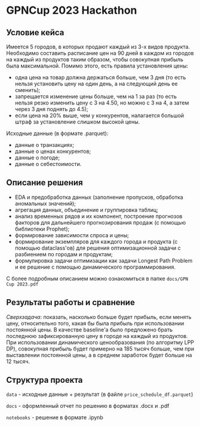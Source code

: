 # GPNCup 2023 Hackathon

## Условие кейса
Имеется 5 городов, в которых продают каждый из 3-х видов продукта. Необходимо составить расписание цен на 90 дней в каждом из городов на каждый из продуктов таким образом, чтобы совокупная прибыль была максимальной. Помимо этого, есть правила установления цены:
* одна цена на товар должна держаться больше, чем 3 дня (то есть нельзя установить цену на один день, а на следующий день ее сменить);
* запрещается изменение цены больше, чем на 1 за раз (то есть нельзя резко изменить цену с 3 на 4.50, но можно с 3 на 4, а затем через 3 дня поднять до 4.5);
* если цена на 20% выше, чем у конкурентов, налагается большой штраф за установление слишком высокой цены.

Исходные данные (в формате .parquet):
* данные о транзакциях;
* данные о ценах конкурентов;
* данные о погоде;
* данные о себестоимости.

## Описание решения
* EDA и предобработка данных (заполнение пропусков, обработка аномальных значений);
* агрегация данных, объединение и группировка таблиц;
* анализ временных рядов и их компонент, построение прогнозов факторов для дальнейшего прогнозирования продаж (с помощью библиотеки Prophet);
* формирование зависимости спроса и цены;
* формирование экземпляров для каждого города и продукта (с помощью dataclass'ов) для решения оптимизационной задачи с разбиением по городам и продуктам;
* формулировка задачи оптимизации как задачи Longest Path Problem и ее решение с помощью динамического программирования.

С более подробным описанием можно ознакомиться в папке ```docs/GPN Cup 2023.pdf```

## Результаты работы и сравнение
*Сверхзадача*: показать, насколько больше будет прибыль, если менять цену, относительно того, какая бы была прибыль при использовании постоянной цены. В качестве baseline'а было предложено брать последнюю зафиксированную цену в городе на каждый из продуктов.
При использовании динамического ценообразования (по алгоритму LPP DP), совокупная прибыль будет примерно на 185 тысяч больше, чем при выставлении постоянной цены, а в среднем заработок будет больше на 12 тысяч. 

## Структура проекта
```data``` - исходные данные + результат (в файле ```price_schedule_df.parquet```)

```docs``` - оформленный отчет по решению в форматах .docx и .pdf

```notebooks``` - решение в формате .ipynb
